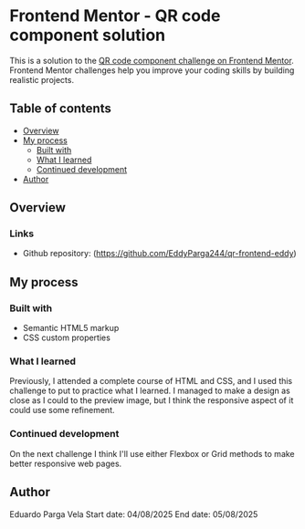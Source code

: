 # Frontend Mentor - QR code component solution

This is a solution to the [QR code component challenge on Frontend Mentor](https://www.frontendmentor.io/challenges/qr-code-component-iux_sIO_H). Frontend Mentor challenges help you improve your coding skills by building realistic projects. 

## Table of contents

- [Overview](#overview)
- [My process](#my-process)
  - [Built with](#built-with)
  - [What I learned](#what-i-learned)
  - [Continued development](#continued-development)
- [Author](#author)

## Overview

### Links

- Github repository: (https://github.com/EddyParga244/qr-frontend-eddy)

## My process

### Built with

- Semantic HTML5 markup
- CSS custom properties

### What I learned

Previously, I attended a complete course of HTML and CSS, and I used this challenge to put to practice what I learned.
I managed to make a design as close as I could to the preview image, but I think the responsive aspect of it could use some refinement.

### Continued development

On the next challenge I think I'll use either Flexbox or Grid methods to make better responsive web pages.

## Author

Eduardo Parga Vela
Start date: 04/08/2025
End date: 05/08/2025

